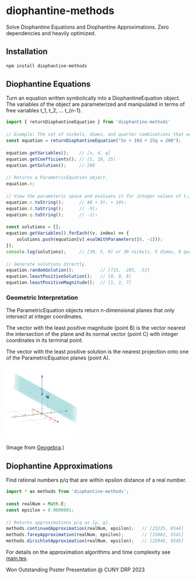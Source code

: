 # diophantine-methods
Solve Diophantine Equations and Diophantine Approximations. Zero dependencies and heavily optimized.

## Installation
```bash
npm install diophantine-methods
```
## Diophantine Equations
Turn an equation written symbolically into a DiophantineEquation object. The variables of the object are parameterized and manipulated in terms of free variables t_1, t_2, ... t_{n-1}.
```javascript
import { returnDiophantineEquation } from 'diophantine-methods'

// Example: The set of nickels, dimes, and quarter combinations that equal two dollars.
const equation = returnDiophantineEquation("5n + 10d + 25q = 200");

equation.getVariables();    // [n, d, q]
equation.getCoefficients(); // [5, 10, 25]
equation.getSolution();     // 200

// Returns a ParametricEquation object.
equation.n;

// View the parameteric space and evaluate it for integer values of t₁, t₂.
equation.n.toString();      // 40 + 5t₁ + 10t₂
equation.d.toString();      // -5t₂
equation.q.toString();      // -1t₁

const solutions = [];
equation.getVariables().forEach((v, index) => {
    solutions.push(equation[v].evalWithParameters([0, -1]));
});
console.log(solutions);     // [30, 5, 0] or 30 nickels, 5 dimes, 0 quarters.

// Generate solutions directly.
equation.randomSolution();          // [715, -205, -53]
equation.leastPositiveSolution();   // [0, 0, 8] 
equation.leastPositiveMagnitude();  // [1, 2, 7]
```
### Geometric Interpretation
The ParametricEquation objects return n-dimensional planes that only intersect at integer coordinates.

The vector with the least positive magnitude (point B) is the vector nearest the intersection of the plane and its normal vector (point C) with integer coordinates in its terminal point.

The vector with the least positive solution is the nearest projection onto one of the ParametricEquation planes (point A).

<img src="assets/diophantine-plane.png" alt="Diagram Description" width="200" height="200" style="display: block;">

(Image from [Geogebra](https://www.geogebra.org/3d?lang=en).)

## Diophantine Approximations

Find rational numbers p/q that are within epsilon distance of a real number.
```javascript
import * as methods from 'diophantine-methods';

const realNum = Math.E;
const epsilon = 0.0000001;

// Returns approximations p/q as [p, q].
methods.continuedApproximation(realNum, epsilon);   // [23225, 8544]
methods.fareyApproximation(realNum, epsilon);       // [15062, 5541]
methods.dirichletApproximation(realNum, epsilon);   // [25946, 9545]
```
For details on the approximation algorithms and time complexity see [main.tex](./main.tex).

Won Outstanding Poster Presentation @ CUNY DRP 2023

